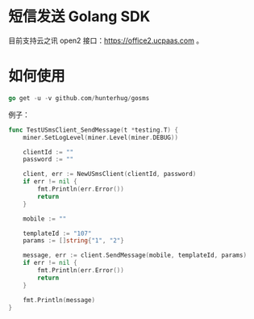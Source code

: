 # 短信发送 Golang SDK

目前支持云之讯 open2 接口：https://office2.ucpaas.com 。

# 如何使用

```go
go get -u -v github.com/hunterhug/gosms
```

例子：

```go
func TestUSmsClient_SendMessage(t *testing.T) {
	miner.SetLogLevel(miner.Level(miner.DEBUG))

	clientId := ""
	password := ""

	client, err := NewUSmsClient(clientId, password)
	if err != nil {
		fmt.Println(err.Error())
		return
	}

	mobile := ""

	templateId := "107"
	params := []string{"1", "2"}

	message, err := client.SendMessage(mobile, templateId, params)
	if err != nil {
		fmt.Println(err.Error())
		return
	}

	fmt.Println(message)
}
```